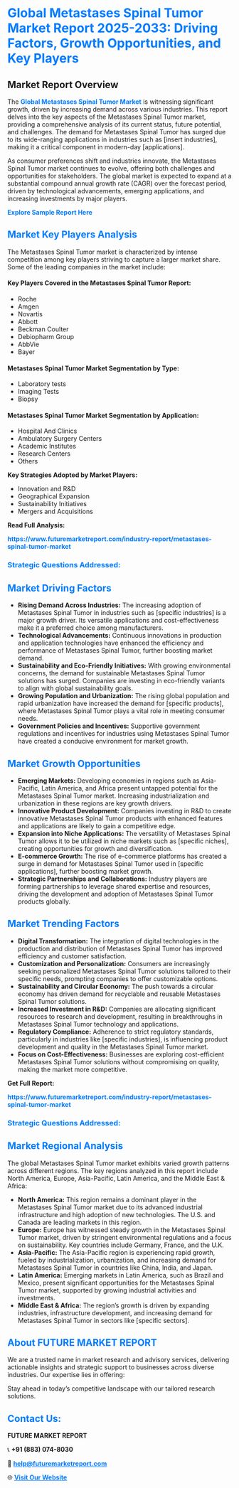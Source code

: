 <h1 style="color: #007BFF;">Global Metastases Spinal Tumor Market Report 2025-2033: Driving Factors, Growth Opportunities, and Key Players</h1>

<section id="overview">
<h2>Market Report Overview</h2>
<p>The <a href="https://www.futuremarketreport.com/industry-report/metastases-spinal-tumor-market" style="color: #007BFF; text-decoration: none;"><strong>Global Metastases Spinal Tumor Market</strong></a> is witnessing significant growth, driven by increasing demand across various industries. This report delves into the key aspects of the Metastases Spinal Tumor market, providing a comprehensive analysis of its current status, future potential, and challenges. The demand for Metastases Spinal Tumor has surged due to its wide-ranging applications in industries such as [insert industries], making it a critical component in modern-day [applications].</p>
<p>As consumer preferences shift and industries innovate, the Metastases Spinal Tumor market continues to evolve, offering both challenges and opportunities for stakeholders. The global market is expected to expand at a substantial compound annual growth rate (CAGR) over the forecast period, driven by technological advancements, emerging applications, and increasing investments by major players.</p>
</section>

<section id="overview">
<p><a href="https://www.futuremarketreport.com/request-sample/reportId=63649" style="color: #007BFF; text-decoration: none;"><strong>Explore Sample Report Here</strong></a></p>
</section>

<section id="key-players">
<h2 style="color: #007BFF;">Market Key Players Analysis</h2>
<p>The Metastases Spinal Tumor market is characterized by intense competition among key players striving to capture a larger market share. Some of the leading companies in the market include:</p>
<h4>Key Players Covered in the Metastases Spinal Tumor Report:</h4>
<ul><li>Roche</li><li>Amgen</li><li>Novartis</li><li>Abbott</li><li>Beckman Coulter</li><li>Debiopharm Group</li><li>AbbVie</li><li>Bayer</li></ul>
<h4>Metastases Spinal Tumor Market Segmentation by Type:</h4>
<ul><li>Laboratory tests</li><li>Imaging Tests</li><li>Biopsy</li></ul>

<h4>Metastases Spinal Tumor Market Segmentation by Application:</h4>
<ul><li>Hospital And Clinics</li><li>Ambulatory Surgery Centers</li><li>Academic Institutes</li><li>Research Centers</li><li>Others</li></ul>
<p><strong>Key Strategies Adopted by Market Players:</strong></p>
<ul>
<li>Innovation and R&D</li>
<li>Geographical Expansion</li>
<li>Sustainability Initiatives</li>
<li>Mergers and Acquisitions</li>
</ul>
</section>

<section>
<p><strong>Read Full Analysis: </strong></p><a href="https://www.futuremarketreport.com/industry-report/metastases-spinal-tumor-market" style="color: #007BFF; text-decoration: none;"><strong>https://www.futuremarketreport.com/industry-report/metastases-spinal-tumor-market</strong></a>
<h3 style="color: #007BFF;">Strategic Questions Addressed:</h3>
</section>

<section id="driving-factors">
<h2 style="color: #007BFF;">Market Driving Factors</h2>
<ul>
<li><strong>Rising Demand Across Industries:</strong> The increasing adoption of Metastases Spinal Tumor in industries such as [specific industries] is a major growth driver. Its versatile applications and cost-effectiveness make it a preferred choice among manufacturers.</li>
<li><strong>Technological Advancements:</strong> Continuous innovations in production and application technologies have enhanced the efficiency and performance of Metastases Spinal Tumor, further boosting market demand.</li>
<li><strong>Sustainability and Eco-Friendly Initiatives:</strong> With growing environmental concerns, the demand for sustainable Metastases Spinal Tumor solutions has surged. Companies are investing in eco-friendly variants to align with global sustainability goals.</li>
<li><strong>Growing Population and Urbanization:</strong> The rising global population and rapid urbanization have increased the demand for [specific products], where Metastases Spinal Tumor plays a vital role in meeting consumer needs.</li>
<li><strong>Government Policies and Incentives:</strong> Supportive government regulations and incentives for industries using Metastases Spinal Tumor have created a conducive environment for market growth.</li>
</ul>
</section>

<section id="growth-opportunities">
<h2 style="color: #007BFF;">Market Growth Opportunities</h2>
<ul>
<li><strong>Emerging Markets:</strong> Developing economies in regions such as Asia-Pacific, Latin America, and Africa present untapped potential for the Metastases Spinal Tumor market. Increasing industrialization and urbanization in these regions are key growth drivers.</li>
<li><strong>Innovative Product Development:</strong> Companies investing in R&D to create innovative Metastases Spinal Tumor products with enhanced features and applications are likely to gain a competitive edge.</li>
<li><strong>Expansion into Niche Applications:</strong> The versatility of Metastases Spinal Tumor allows it to be utilized in niche markets such as [specific niches], creating opportunities for growth and diversification.</li>
<li><strong>E-commerce Growth:</strong> The rise of e-commerce platforms has created a surge in demand for Metastases Spinal Tumor used in [specific applications], further boosting market growth.</li>
<li><strong>Strategic Partnerships and Collaborations:</strong> Industry players are forming partnerships to leverage shared expertise and resources, driving the development and adoption of Metastases Spinal Tumor products globally.</li>
</ul>
</section>

<section id="trending-factors">
<h2 style="color: #007BFF;">Market Trending Factors</h2>
<ul>
<li><strong>Digital Transformation:</strong> The integration of digital technologies in the production and distribution of Metastases Spinal Tumor has improved efficiency and customer satisfaction.</li>
<li><strong>Customization and Personalization:</strong> Consumers are increasingly seeking personalized Metastases Spinal Tumor solutions tailored to their specific needs, prompting companies to offer customizable options.</li>
<li><strong>Sustainability and Circular Economy:</strong> The push towards a circular economy has driven demand for recyclable and reusable Metastases Spinal Tumor solutions.</li>
<li><strong>Increased Investment in R&D:</strong> Companies are allocating significant resources to research and development, resulting in breakthroughs in Metastases Spinal Tumor technology and applications.</li>
<li><strong>Regulatory Compliance:</strong> Adherence to strict regulatory standards, particularly in industries like [specific industries], is influencing product development and quality in the Metastases Spinal Tumor market.</li>
<li><strong>Focus on Cost-Effectiveness:</strong> Businesses are exploring cost-efficient Metastases Spinal Tumor solutions without compromising on quality, making the market more competitive.</li>
</ul>
</section>

<section>
<p><strong>Get Full Report: </strong></p><a href="https://www.futuremarketreport.com/industry-report/metastases-spinal-tumor-market" style="color: #007BFF; text-decoration: none;"><strong>https://www.futuremarketreport.com/industry-report/metastases-spinal-tumor-market</strong></a>
<h3 style="color: #007BFF;">Strategic Questions Addressed:</h3>
</section>


<section id="regional-analysis">
<h2 style="color: #007BFF;">Market Regional Analysis</h2>
<p>The global Metastases Spinal Tumor market exhibits varied growth patterns across different regions. The key regions analyzed in this report include North America, Europe, Asia-Pacific, Latin America, and the Middle East & Africa:</p>
<ul>
<li><strong>North America:</strong> This region remains a dominant player in the Metastases Spinal Tumor market due to its advanced industrial infrastructure and high adoption of new technologies. The U.S. and Canada are leading markets in this region.</li>
<li><strong>Europe:</strong> Europe has witnessed steady growth in the Metastases Spinal Tumor market, driven by stringent environmental regulations and a focus on sustainability. Key countries include Germany, France, and the U.K.</li>
<li><strong>Asia-Pacific:</strong> The Asia-Pacific region is experiencing rapid growth, fueled by industrialization, urbanization, and increasing demand for Metastases Spinal Tumor in countries like China, India, and Japan.</li>
<li><strong>Latin America:</strong> Emerging markets in Latin America, such as Brazil and Mexico, present significant opportunities for the Metastases Spinal Tumor market, supported by growing industrial activities and investments.</li>
<li><strong>Middle East & Africa:</strong> The region’s growth is driven by expanding industries, infrastructure development, and increasing demand for Metastases Spinal Tumor in sectors like [specific sectors].</li>
</ul>
</section>

<footer>
<h2 style="color: #007BFF;">About FUTURE MARKET REPORT</h2>
<p>We are a trusted name in market research and advisory services, delivering actionable insights and strategic support to businesses across diverse industries. Our expertise lies in offering:</p>

<p>Stay ahead in today’s competitive landscape with our tailored research solutions.</p>

<h2 style="color: #007BFF;">Contact Us:</h2>
<p><strong>FUTURE MARKET REPORT</strong></p>
<p>📞 <strong>+91 (883) 074-8030</strong></p>
<p>📧 <strong><a href="mailto:help@futuremarketreport.com" style="color: #007BFF;">help@futuremarketreport.com</a></strong></p>
<p>🌐 <strong><a href="https://www.futuremarketreport.com/" style="color: #007BFF;">Visit Our Website</a></strong></p>
</footer>